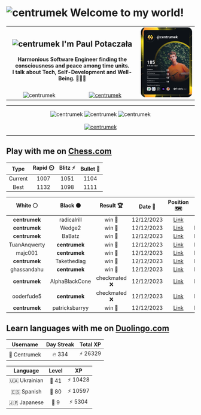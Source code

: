 <h1>
  <img
    src="https://emojis.slackmojis.com/emojis/images/1531849430/4246/blob-sunglasses.gif"
    width="30"
    alt="centrumek"
  />
  Welcome to my world!
</h1>

<table>
  <tbody>
    <tr>
      <td align="center" width="70%" colspan="2">
        <h2>
          <img
            src="https://raw.githubusercontent.com/MartinHeinz/MartinHeinz/master/wave.gif"
            width="30px"
            alt="centrumek"
          />
          I'm Paul Potaczała
        </h2>
        <h4>
          Harmonious Software Engineer finding the consciousness and peace among time units.
          <br/>
          I talk about Tech, Self-Development and Well-Being. 🌿🧘🚀
        </h4>
      </td>
      <td width="30%" rowspan="2">
        <a href="https://app.daily.dev/centrumek">
          <img
            src="./devcard.svg"
            alt="centrumek"
          />
        </a>
      </td>
    </tr>
    <tr align="center">
      <td>
        <img
          src="https://komarev.com/ghpvc/?username=centrumek&label=visitors&color=0e75b6&style=flat"
          alt="centrumek"
        >
      </td>
      <td>
        <a href="https://stackoverflow.com/users/14496012/centrumek">
          <img
            src="https://stackoverflow.com/users/flair/14496012.png?theme=dark"
            alt="centrumek"
          >
        </a>
      </td>
    </tr>
  </tbody>
</table>

---
<div align="center">
  <img 
    src="https://github-readme-stats.vercel.app/api?username=centrumek&show_icons=true&count_private=true&theme=dark&hide_border=true&hide=issues,contribs&bg_color=00000000"
    alt="centrumek"
  />
  <img
    src="https://github-readme-stats.vercel.app/api/top-langs/?username=centrumek&layout=compact&hide_border=true&theme=dark&bg_color=00000000&langs_count=6&exclude_repo=air-statistic-app"
    alt="centrumek"
  />
  <img 
    src="https://github-readme-streak-stats.herokuapp.com?user=centrumek&theme=dark&hide_border=true&background=FFFFFF00"
    alt="centrumek"
  />
  <br/>
  <br/>
  <a href="https://www.buymeacoffee.com/centrumek">
    <img
      src="https://cdn.buymeacoffee.com/buttons/v2/default-orange.png"
      height="50"
      width="210"
      alt="centrumek"
    />
  </a>
</div>

---

## Play with me on [Chess.com](https://www.chess.com/member/centrumek)

<div align="center">
<!--START_SECTION:chessStats-->
<!-- Automatically generated with https://github.com/Balastrong/chess-stats-action -->

| Type | Rapid ⏲️ | Blitz ⚡ | Bullet 🔫 |
|:---:|:---:|:---:|:---:|
| Current | 1007 | 1051 | 1104 |
| Best | 1132 | 1098 | 1111 |

| White ⚪ | Black ⚫ | Result 🏆 | Date 📅 | Position 🗺️ | Type 🕕 |
|:---:|:---:|:---:|:---:|:---:|:---:|
| **centrumek** | radicalrill | win 🥇 | 12/12/2023 | <a href="http://www.ee.unb.ca/cgi-bin/tervo/fen.pl?select=8/8/8/7k/5K2/8/8/7R b - -">Link</a> | Blitz |
| **centrumek** | Wedge2 | win 🥇 | 12/12/2023 | <a href="http://www.ee.unb.ca/cgi-bin/tervo/fen.pl?select=8/1k6/b2p2pp/2pNp3/2PnP1P1/3PKB1P/8/q7 b - -">Link</a> | Bullet |
| **centrumek** | BaBatz | win 🥇 | 12/12/2023 | <a href="http://www.ee.unb.ca/cgi-bin/tervo/fen.pl?select=r5k1/5p2/6pp/1p1N1n2/6KP/2r5/P7/R7 b - -">Link</a> | Bullet |
| TuanAnqwerty | **centrumek** | win 🥇 | 12/12/2023 | <a href="http://www.ee.unb.ca/cgi-bin/tervo/fen.pl?select=8/1k4q1/1p1p2r1/p1pPp1rp/P1P5/1P3P2/3RR1PP/4Q1K1 w - -">Link</a> | Bullet |
| majc001 | **centrumek** | win 🥇 | 12/12/2023 | <a href="http://www.ee.unb.ca/cgi-bin/tervo/fen.pl?select=5rk1/p4pp1/n3p2p/1pb5/5P1P/1PP2P1B/P4qK1/7R w - -">Link</a> | Bullet |
| **centrumek** | Takethediag | win 🥇 | 12/12/2023 | <a href="http://www.ee.unb.ca/cgi-bin/tervo/fen.pl?select=8/pkp5/1p6/1Pb5/8/4p3/PKP1Pn1B/4R3 b - -">Link</a> | Bullet |
| ghassandahu | **centrumek** | win 🥇 | 12/12/2023 | <a href="http://www.ee.unb.ca/cgi-bin/tervo/fen.pl?select=r7/p5p1/1p6/2b4r/4pRp1/2N3Pk/PPP4P/R5K1 w - -">Link</a> | Bullet |
| **centrumek** | AlphaBlackCone | checkmated ❌ | 12/12/2023 | <a href="http://www.ee.unb.ca/cgi-bin/tervo/fen.pl?select=6k1/5p2/p1pq2p1/2p4p/2P1K3/NP4P1/PB2q2P/8 w - -">Link</a> | Bullet |
| ooderfude5 | **centrumek** | checkmated ❌ | 12/12/2023 | <a href="http://www.ee.unb.ca/cgi-bin/tervo/fen.pl?select=5Q1k/pp4R1/2p5/8/4P1p1/2P3P1/PP6/2K5 b - -">Link</a> | Bullet |
| **centrumek** | patricksbarryy | win 🥇 | 12/12/2023 | <a href="http://www.ee.unb.ca/cgi-bin/tervo/fen.pl?select=8/2R5/2p1p3/5p2/P2Bpk2/1P6/1KP1r3/8 b - -">Link</a> | Bullet |

<!--END_SECTION:chessStats-->
</div>

## Learn languages with me on [Duolingo.com](https://www.duolingo.com/profile/Centrumek)

<div align="center">
<!--START_SECTION:duolingoStats-->
<!-- Automatically generated with https://github.com/centrumek/duolingo-readme-stats-->

| Username | Day Streak | Total XP |
|:---:|:---:|:---:|
| 👤 Centrumek | 🔥 334 | ⚡ 26329 |

| Language | Level | XP |
|:---:|:---:|:---:|
| 🇺🇦 Ukrainian | 👑 41 | ⚡ 10428 |
| 🇪🇸 Spanish | 👑 80 | ⚡ 10597 |
| 🇯🇵 Japanese | 👑 9 | ⚡ 5304 |

<!--END_SECTION:duolingoStats-->
</div>
<!--
**centrumek/centrumek** is a ✨ _special_ ✨ repository because its `README.md` (this file) appears on your GitHub profile.

Here are some ideas to get you started:

- 🔭 I’m currently working on ...
- 🌱 I’m currently learning ...
- 👯 I’m looking to collaborate on ...
- 🤔 I’m looking for help with ...
- 💬 Ask me about ...
- 📫 How to reach me: ...
- 😄 Pronouns: ...
- ⚡ Fun fact: ...
-->
